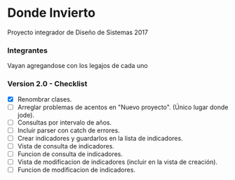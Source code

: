# Donde Invierto
Proyecto integrador de Diseño de Sistemas 2017

### Integrantes
Vayan agregandose con los legajos de cada uno

### Version 2.0 - Checklist

- [X] Renombrar clases.
- [ ] Arreglar problemas de acentos en "Nuevo proyecto". (Único lugar donde jode).
- [ ] Consultas por intervalo de años.
- [ ] Incluir parser con catch de errores.
- [ ] Crear indicadores y guardarlos en la lista de indicadores.
- [ ] Vista de consulta de indicadores.
- [ ] Funcion de consulta de indicadores.
- [ ] Vista de modificacion de indicadores (incluir en la vista de creación).
- [ ] Funcion de modificacion de indicadores.